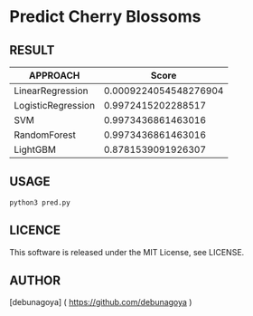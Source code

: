 # Predict Cherry Blossoms

## RESULT
| APPROACH             | Score              |
| -------------------- | ------------------ |
| LinearRegression | 0.0009224054548276904 |
| LogisticRegression | 0.9972415202288517 |
| SVM | 0.9973436861463016 |
| RandomForest | 0.9973436861463016 |
| LightGBM | 0.8781539091926307 |

## USAGE
```
python3 pred.py
```

## LICENCE
This software is released under the MIT License, see LICENSE.

## AUTHOR
[debunagoya] ( https://github.com/debunagoya )
